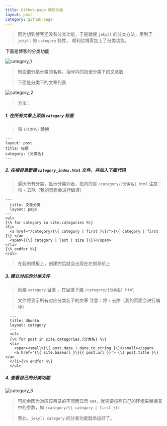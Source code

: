 ```yaml
---
title: Github-page 增加分类
layout: post
category: github-page
---
```

> 因为想到博客还没有分类功能，于是就搜 `jekyll` 的分类方法，用到了 `jekyll` 的 `category` 特性， 顺利给博客加上了分类功能。

下面是博客的分类功能

![category_1](http://qcdn.hjsite.cn/image/blog/categeory/category_1.png)

> 前面部分指分类的名称，括号内的指该分类下的文章数

> 下面是分类下的文章列表

![category_2](http://qcdn.hjsite.cn/image/blog/categeory/category_2.png)

> 方法：

##### 1. 在所有文章上添加 `category` 标签

> 将 `{分类名}` 替换

```
---
layout: post
title: 标题
category: {分类名}
---
```


##### 2. 在根目录新建 `category_index.html` 文件，并加入下面代码

> 遍历所有分类，显示分类列表，指向的是 `/category/{分类名}.html`
> 注意：将 `\` 去除（我的页面会进行编译）

```
---
  title: 文章分类
  layout: page
---
<ul>
{\% for category in site.categories %\}
<li>
  <a href="/category/{\{ category | first }\}/">{\{ category | first }\} </a>
  <span>({\{ category | last | size }\})</span>
</li>
{\% endfor %\}
</ul>
```

> 在我的模板上，创建完后就会出现在左侧导航上

##### 3. 建立对应的分类文件

> 创建 `category` 目录 ，在目录下建 `/category/{分类名}.html`

> 文件将显示所有对应分类名下的文章
> 注意：将 `\` 去除（我的页面会进行编译）

```
  ---
  title: Ubuntu
  layout: category
  ---
  <ul>
  {\% for post in site.categories.{分类名} %\}
  <li>
    <span><small>{\{ post.date | date_to_string }\}</small></span>
    <a href='{\{ site.baseurl }\}{{ post.url }}'> {\{ post.title }\}</a>
  </li>{\% endfor %\}
  </ul>
```

##### 4. 查看自己的分类功能

![category_3](http://qcdn.hjsite.cn/image/blog/categeory/category_3.png)

> 可能会因为对应该目录的不同而显示 `404`，就需要按照自己的环境来替换其中的参数，如 `/category/{{ category | first }}/`

> 至此，`jekyll category` 的分类功能就添加好了。
